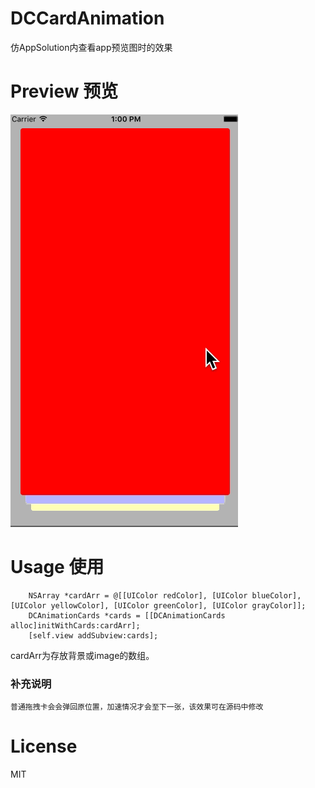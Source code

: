 # DCCardAnimation
仿AppSolution内查看app预览图时的效果


# Preview 预览
![screenshots](https://raw.githubusercontent.com/dawnnnnn/DCCardAnimation/master/screenshots/DCCardAnimation.gif)


# Usage 使用

``` objc
	NSArray *cardArr = @[[UIColor redColor], [UIColor blueColor], [UIColor yellowColor], [UIColor greenColor], [UIColor grayColor]];
    DCAnimationCards *cards = [[DCAnimationCards alloc]initWithCards:cardArr];
    [self.view addSubview:cards];
```
cardArr为存放背景或image的数组。

### 补充说明
	普通拖拽卡会会弹回原位置，加速情况才会至下一张，该效果可在源码中修改
    
    
# License  
MIT

